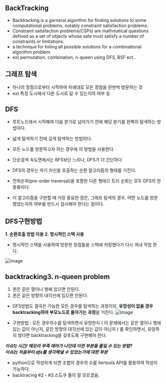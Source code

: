 ## BackTracking
- Backtracking is a gerneral algorithm for finding solutions to some computational problems, notably constraint satisfaction problems.
- Constraint satisfaction problems(CSPs) are mathmatical questions defined as a set of objects whose sate must satisfy a number of constraints or limitations.
- a technique for listing all possible solutions for a combinational algorithm problem. 
- ex) permutation, combination, n-queen using DFS, BSF ect.. 

## 그래프 탐색
- 하나의 정점으로부터 시작하여 차례대로 모든 정점을 한번씩 방문하는 것
- ex) 특정 도시에서 다른 도시로 갈 수 있는지의 여부 등 

## DFS
- 루트노드에서 시작해여 다음 분기로 넘어가기 전에 해당 분기를 완벽히 
탐색하는 방법이다. 
- 넓게 탐색하기 전에 깊게 탐색하는 방법이다. 
- 모든 노드를 방문하고자 하는 경우에 이 방법을 사용한다. 
- 단순검색 속도면에서는 BFS보단 느리나, DFS가 더 간단하다


- DFS의 경우는 자기 자신을 호출하는 순환 알고리즘의 형태를 가진다. 
- 전위순회(pre-order traversal)을 포함한 다른 형태으 트리 순회는 모두
DFS의 한 종류이다. 
- 이 알고리즘을 구현할 때 가장 중요한 점은, 그래프 탐색의 경우, 어떤 노드를 
방문했었는지의 여부를 반드시 검사해야 한다는 점이다. 

## DFS구현방법
**1. 순환호출 방법 이용**
**2. 명시적인 스택 사용**
- 명시적인 스택을 사용하여 망문한 정점들을 스택에 저장했다가 다시 꺼내 작업
한다. 

![image](https://user-images.githubusercontent.com/49298791/87229415-b67ea600-c3e2-11ea-8f04-2c1746a38257.png)


## backtracking3. n-queen problem
1. 퀸은 같은 열이나 행에 있으면 안된다. 
2. 퀸은 같은 방향의 대각선에 있으면 안된다. 

- DFS방법도 결국은 가능한 모든 경우를 탐색하는 과정이되, 
**유망성이 없을 경우 backtracking하여 부모노드로 돌아가는 과정**을 거친다.
![image](https://user-images.githubusercontent.com/49298791/87240451-b61ef300-c454-11ea-90f1-bdabf447a84a.png)

- 구현방법 : 모든 경우의수를 탐색하면서 유망한지 ( 이 문제에서는
같은 열이나 행에 있는 값이 아닌지, 같은 방향의 대각선에 있는 값이 아닌지 )
를 확인하면서, 유망하지 않다면 backtracking을 갖추도록 구현해야 한다. 

***이슈1) 시간/ 메모리 부족 에러가 나던데 이런 부분을 줄일 수 있는 방법?*** <br>
***이슈2) 처음부터 dfs를 생각해낼 수 있었는가에 대한 부분***


- python으로 작성하게 되면 조합의 경우의 수를 itertools API를 활용하여 작성이 가능하다. 
- backtracing #2 - #3.스도쿠 풀이 잘 모르겠음.  
